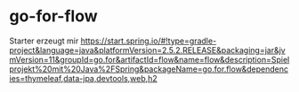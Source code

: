 # go-for-flow

Starter erzeugt mir https://start.spring.io/#!type=gradle-project&language=java&platformVersion=2.5.2.RELEASE&packaging=jar&jvmVersion=11&groupId=go.for&artifactId=flow&name=flow&description=Spielprojekt%20mit%20Java%2FSpring&packageName=go.for.flow&dependencies=thymeleaf,data-jpa,devtools,web,h2
